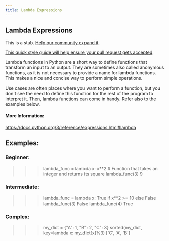 ```yaml
---
title: Lambda Expressions
---
```

## Lambda Expressions

This is a stub. <a href='https://github.com/freecodecamp/guides/tree/master/src/pages/python/lambda-expressions/index.md' target='_blank' rel='nofollow'>Help our community expand it</a>.

<a href='https://github.com/freecodecamp/guides/blob/master/README.md' target='_blank' rel='nofollow'>This quick style guide will help ensure your pull request gets accepted</a>.

<!-- The article goes here, in GitHub-flavored Markdown. Feel free to add YouTube videos, images, and CodePen/JSBin embeds  -->


Lambda functions in Python are a short way to define functions that transform an input to an output. They are sometimes also called anonymous functions, as it is not necessary to provide a name for lambda functions. This makes a nice and concise way to perform simple operations.

Use cases are often places where you want to perform a function, but you don't see the need to define this function for the rest of the program to interpret it. Then, lambda functions can come in handy. Refer also to the examples below. 

#### More Information:
https://docs.python.org/3/reference/expressions.html#lambda

## Examples:

### Beginner:
 >>> lambda_func = lambda x: x**2     # Function that takes an integer and returns its square
 >>> lambda_func(3)
    9

### Intermediate:
>>> lambda_func = lambda x: True if x**2 >= 10 else False
>>> lambda_func(3)
  False
>>> lambda_func(4)
  True
  
### Complex:
>>> my_dict = {"A": 1, "B": 2, "C": 3}
>>> sorted(my_dict, key=lambda x: my_dict[x]%3)
  ['C', 'A', 'B']
